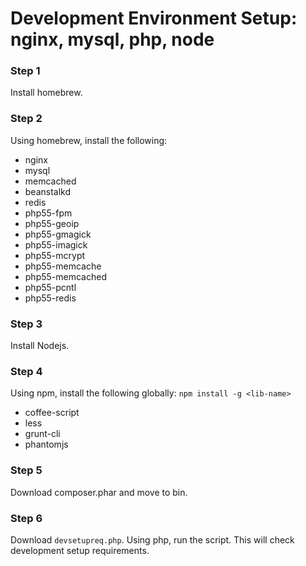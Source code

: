 # Development Environment Setup: nginx, mysql, php, node

### Step 1
Install homebrew.

### Step 2
Using homebrew, install the following:
* nginx
* mysql
* memcached
* beanstalkd
* redis
* php55-fpm
* php55-geoip
* php55-gmagick
* php55-imagick
* php55-mcrypt
* php55-memcache
* php55-memcached
* php55-pcntl
* php55-redis

### Step 3
Install Nodejs.

### Step 4
Using npm, install the following globally: `npm install -g <lib-name>`
* coffee-script
* less
* grunt-cli
* phantomjs

### Step 5
Download composer.phar and move to bin.

### Step 6
Download `devsetupreq.php`. Using php, run the script. This will check development setup requirements.
